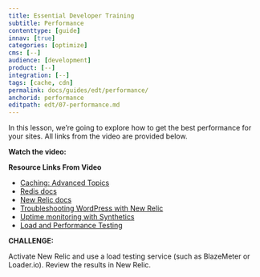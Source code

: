 ```yaml
---
title: Essential Developer Training
subtitle: Performance
contenttype: [guide]
innav: [true]
categories: [optimize]
cms: [--]
audience: [development]
product: [--]
integration: [--]
tags: [cache, cdn]
permalink: docs/guides/edt/performance/
anchorid: performance
editpath: edt/07-performance.md
---
```


In this lesson, we’re going to explore how to get the best performance for your sites.
All links from the video are provided below.

**Watch the video:**

<Youtube src="gdpGZpxdXDo" title="Essential Developer Training - Performance" />

**Resource Links From Video**

 - [Caching: Advanced Topics](/caching-advanced-topics)
 - [Redis docs](/guides/object-cache)
 - [New Relic docs](/guides/new-relic)
 - [Troubleshooting WordPress with New Relic](https://pantheon.io/blog/troubleshooting-wordpress-performance-new-relic)
 - [Uptime monitoring with Synthetics](/guides/new-relic)
 - [Load and Performance Testing](/load-and-performance-testing)

**CHALLENGE:**

Activate New Relic and use a load testing service (such as BlazeMeter or Loader.io). Review the results in New Relic.
